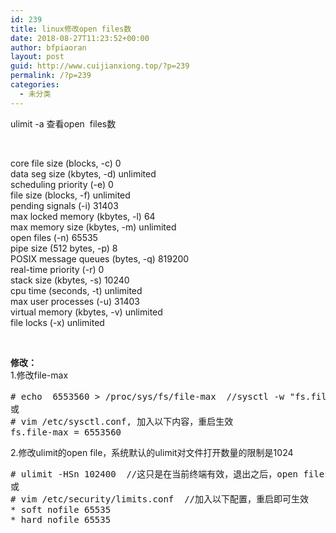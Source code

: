 ```yaml
---
id: 239
title: linux修改open files数
date: 2018-08-27T11:23:52+00:00
author: bfpiaoran
layout: post
guid: http://www.cuijianxiong.top/?p=239
permalink: /?p=239
categories:
  - 未分类
---
```

ulimit -a 查看open  files数

&nbsp;

core file size (blocks, -c) 0  
data seg size (kbytes, -d) unlimited  
scheduling priority (-e) 0  
file size (blocks, -f) unlimited  
pending signals (-i) 31403  
max locked memory (kbytes, -l) 64  
max memory size (kbytes, -m) unlimited  
open files (-n) 65535  
pipe size (512 bytes, -p) 8  
POSIX message queues (bytes, -q) 819200  
real-time priority (-r) 0  
stack size (kbytes, -s) 10240  
cpu time (seconds, -t) unlimited  
max user processes (-u) 31403  
virtual memory (kbytes, -v) unlimited  
file locks (-x) unlimited

&nbsp;

**修改：**  
1.修改file-max

<pre class="wp-code-highlight prettyprint prettyprinted"><span class="com"># echo  6553560 &gt; /proc/sys/fs/file-max  //sysctl -w "fs.file-max=34166"，前面2种重启机器后会恢复为默认值<span class="pln">
<span class="pun">或
# vim /etc/sysctl.conf, 加入以下内容，重启生效
fs.file-max = <span class="lit">6553560</span></span></span></span></pre>

2.修改ulimit的open file，系统默认的ulimit对文件打开数量的限制是1024

<pre class="wp-code-highlight prettyprint prettyprinted"><span class="com"># ulimit -HSn 102400  //这只是在当前终端有效，退出之后，open files又变为默认值。当然也可以写到/etc/profile中，因为每次登录终端时，都会自动执行/etc/profile<span class="pln">
<span class="pun">或
# vim /etc/security/limits.conf  //加入以下配置，重启即可生效
* soft nofile <span class="lit">65535 
* hard nofile 65535</span></span></span></span></pre>